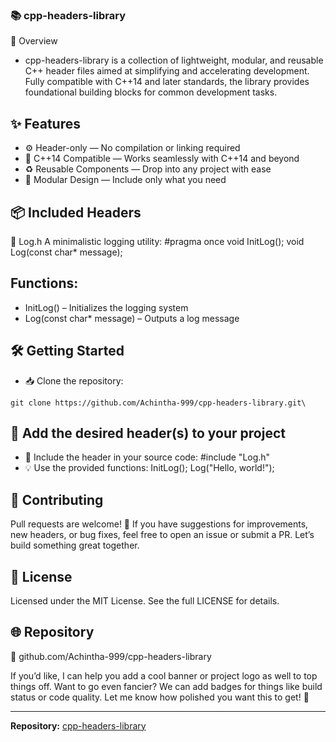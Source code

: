 ### 📚 cpp-headers-library

🚀 Overview
- cpp-headers-library is a collection of lightweight, modular, and reusable C++ header files aimed at simplifying and accelerating development. Fully compatible with C++14 and later standards, the library provides foundational building blocks for common development tasks.

## ✨ Features
- ⚙️ Header-only — No compilation or linking required
- 🔧 C++14 Compatible — Works seamlessly with C++14 and beyond
- ♻️ Reusable Components — Drop into any project with ease
- 🧩 Modular Design — Include only what you need

## 📦 Included Headers
📄 Log.h
A minimalistic logging utility:
#pragma once
void InitLog();
void Log(const char* message);


## Functions:
- InitLog() – Initializes the logging system
- Log(const char* message) – Outputs a log message

## 🛠️ Getting Started
- 📥 Clone the repository:
  
  
```
git clone https://github.com/Achintha-999/cpp-headers-library.git\
```
##  📂 Add the desired header(s) to your project
  
- 🧠 Include the header in your source code:
#include "Log.h"
- 💡 Use the provided functions:
InitLog();
Log("Hello, world!");



## 🤝 Contributing
Pull requests are welcome! 💬 If you have suggestions for improvements, new headers, or bug fixes, feel free to open an issue or submit a PR. Let’s build something great together.

## 📄 License
Licensed under the MIT License.
See the full LICENSE for details.

## 🌐 Repository

🔗 github.com/Achintha-999/cpp-headers-library

If you’d like, I can help you add a cool banner or project logo as well to top things off. Want to go even fancier? We can add badges for things like build status or code quality. Let me know how polished you want this to get! 💅


---
**Repository:** [cpp-headers-library](https://github.com/Achintha-999/cpp-headers-library)
   
